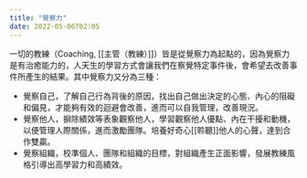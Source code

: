 ```yaml
---
title: "覺察力"
date: 2022-05-06T02:05
---
```

一切的教練（Coaching, [[主管（教練）]]）皆是從覺察力為起點的，因為覺察力是有治癒能力的，人天生的學習方式會讓我們在察覺特定事件後，會希望去改善事件所產生的結果。其中覺察力又分為三種：
- 覺察自己，了解自己行為背後的原因，找出自己做出決定的心態、內心的阻礙和偏見，才能夠有效的迴避會改善，進而可以自我管理，改善現況。
- 覺察他人，摒除績效等表象觀察他人，學習觀察他人優點、內在干擾和動機，以便管理人際關係，進而激勵團隊。培養好奇心[[聆聽]]他人的心聲，達到合作雙贏。
- 覺察組織，校準個人、團隊和組織的目標，對組織產生正面影響，發展教練風格引導出高學習力和高績效。